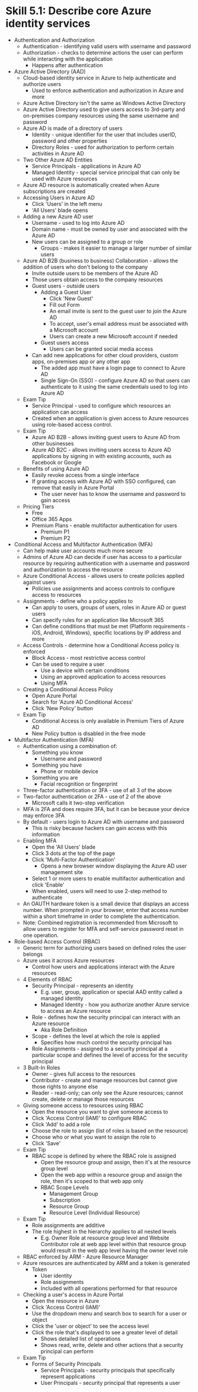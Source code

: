 # Skill 5.1: Describe core Azure identity services

- Authentication and Authorization
	- Authentication - identifying valid users with username and password
	- Authorization - checks to determine actions the user can perform while interacting with the application
		- Happens after authentication
- Azure Active Directory (AAD)
	- Cloud-based identity service in Azure to help authenticate and authorize users
		- Used to enforce authentication and authorization in Azure and more
	- Azure Active Directory isn't the same as Windows Active Directory
	- Azure Active Directory used to give users access to 3rd-party and on-premises company resources using the same username and password
	- Azure AD is made of a directory of users
		- Identity - unique identifier for the user that includes userID, password and other properties
		- Directory Roles - used for authorization to perform certain activities in Azure AD
	- Two Other Azure AD Entities
		- Service Principals - applications in Azure AD
		- Managed Identity - special service principal that can only be used with Azure resources
	- Azure AD resource is automatically created when Azure subscriptions are created
	- Accessing Users in Azure AD
		- Click 'Users' in the left menu
		- 'All Users' blade opens
	- Adding a new Azure AD user
		- Username - used to log into Azure AD
		- Domain name - must be owned by user and associated with the Azure AD
		- New users can be assigned to a group or role
			- Groups - makes it easier to manage a larger number of similar users
	- Azure AD B2B (business to business) Collaboration - allows the addition of users who don't belong to the company
		- Invite outside users to be members of the Azure AD
		- Those users obtain access to the company resources
		- Guest users - outside users
			- Adding a Guest User
				- Click 'New Guest'
				- Fill out Form
				- An email invite is sent to the guest user to join the Azure AD
				- To accept, user's email address must be associated with a Microsoft account
				- Users can create a new Microsoft account if needed
			- Guest users access
				- Users can be granted social media access
		- Can add new applications for other cloud providers, custom apps, on-premises app or any other app
			- The added app must have a login page to connect to Azure AD
			- Single Sign-On (SSO) - configure Azure AD so that users can authenticate to it using the same credentials used to log into Azure AD
	- Exam Tip 
		- Service Principal - used to configure which resources an application can access
		- Created when an application is given access to Azure resources using role-based access control.
	- Exam Tip 
		- Azure AD B2B - allows inviting guest users to Azure AD from other businesses
		- Azure AD B2C - allows inviting users access to Azure AD applications by signing in with existing accounts, such as Facebook or Google
	- Benefits of using Azure AD
		- Easily revoke access from a single interface
		- If granting access with Azure AD with SSO configured, can remove that easily in Azure Portal
			- The user never has to know the username and password to gain access
	- Pricing Tiers
		- Free
		- Office 365 Apps
		- Premium Plans - enable multifactor authentication for users
			- Premium P1
			- Premium P2
- Conditional Access and Multifactor Authentication (MFA)
	- Can help make user accounts much more secure
	- Admins of Azure AD can decide if user has access to a particular resource by requiring authentication with a username and password and authorization to access the resource
	- Azure Conditional Access - allows users to create policies applied against users
		- Policies use assignments and access controls to configure access to resources
	- Assignments - define who a policy applies to
		- Can apply to users, groups of users, roles in Azure AD or guest users
		- Can specify rules for an application like Microsoft 365
		- Can define conditions that must be met (Platform requirements - iOS, Android, Windows), specific locations by IP address and more
	- Access Controls - determine how a Conditional Access policy is enforced
		- Block Access - most restrictive access control
		- Can be used to require a user
			- Use a device with certain conditions
			- Using an approved application to access resources
			- Using MFA
	- Creating a Conditional Access Policy
		- Open Azure Portal 
		- Search for 'Azure AD Conditional Access'
		- Click 'New Policy' button
	- Exam Tip
		- Conditional Access is only available in Premium Tiers of Azure AD
		- New Policy button is disabled in the free mode
- Multifactor Authentication (MFA)
	- Authentication using a combination of:
		- Something you know
			- Username and password
		- Something you have
			- Phone or mobile device
		- Something you are
			- Facial recognition or fingerprint
	- Three-factor authentication or 3FA - use of all 3 of the above
	- Two-factor authentication or 2FA - use of 2 of the above
		- Microsoft calls it two-step verification
	- MFA is 2FA and does require 3FA, but it can be because your device may enforce 3FA
	- By default - users login to Azure AD with username and password
		- This is risky because hackers can gain access with this information
	- Enabling MFA
		- Open the 'All Users' blade
		- Click 3 dots at the top of the page
		- Click 'Multi-Factor Authentication'
			- Opens a new browser window displaying the Azure AD user management site
		- Select 1 or more users to enable multifactor authentication and click 'Enable'
		- When enabled, users will need to use 2-step method to authenticate
	- An OAUTH hardware token is a small device that displays an access number. When prompted in your browser, enter that access number within a short timeframe in order to complete the authentication.
	- Note: Combined registration is recommended from Microsoft to allow users to register for MFA and self-service password reset in one operation.
- Role-based Access Control (RBAC)
	- Generic term for authorizing users based on defined roles the user belongs
	- Azure uses it across Azure resources
		- Control how users and applications interact with the Azure resources
	- 4 Elements of RBAC
		- Security Principal - represents an identity
			- E.g. user, group, application or special AAD entity called a managed identity
			- Managed Identity - how you authorize another Azure service to access an Azure resource
		- Role - defines how the security principal can interact with an Azure resource
			- Aka Role Definition
		- Scope - defines the level at which the role is applied
			- Specifies how much control the security principal has
		- Role Assignments - assigned to a security principal at a particular scope and defines the level of access for the security principal
	- 3 Built-In Roles
		- Owner - gives full access to the resources
		- Contributor - create and manage resources but cannot give those rights to anyone else
		- Reader - read-only; can only see the Azure resources; cannot create, delete or manage those resources
	-  Giving someone access to resources using RBAC
		- Open the resource you want to give someone access to
		- Click 'Access Control (IAM)' to configure RBAC
		- Click 'Add' to add a role
		- Choose the role to assign (list of roles is based on the resource)
		- Choose who or what you want to assign the role to
		- Click 'Save'
	- Exam Tip
		- RBAC scope is defined by where the RBAC role is assigned
			- Open the resource group and assign, then it's at the resource group level
			- Open the web app within a resource group and assign the role, then it's scoped to that web app only
			- RBAC Scope Levels
				- Management Group
				- Subscription
				- Resource Group
				- Resource Level (Individual Resource)
	- Exam Tip
		- Role assignments are additive
		- The role highest in the hierarchy applies to all nested levels
			- E.g. Owner Role at resource group level and Website Contributor role at web app level within that resource group would result in the web app level having the owner level role
	- RBAC enforced by ARM - Azure Resource Manager
	- Azure resources are authenticated by ARM and a token is generated
		- Token
			- User identity
			- Role assignments
			- Included with all operations performed for that resource
	- Checking a user's access in Azure Portal
		- Open the resource in Azure
		- Click 'Access Control (IAM)'
		- Use the dropdown menu and search box to search for a user or object
		- Click the 'user or object' to see the access level
		- Click the role that's displayed to see a greater level of detail
			- Shows detailed list of operations
			- Shows read, write, delete and other actions that a security principal can perform
	- Exam Tip 
		- Forms of Security Principals
			- Service Principals - security principals that specifically represent applications
			- User Principals - security principal that represents a user
